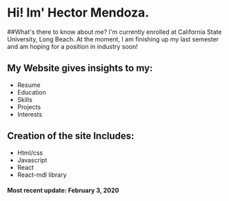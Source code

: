 # Hi! Im' Hector Mendoza.
 
##What's there to know about me?
I'm currently enrolled at California State University, Long Beach. At the moment, I am finishing up my last semester and am hoping for a position in industry soon!

## My Website gives insights to my:
- Resume
- Education
- Skills
- Projects
- Interests

## Creation of the site Includes:
- Html/css
- Javascript
- React
- React-mdl library

#### Most recent update: **February 3, 2020**


